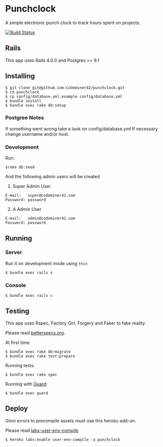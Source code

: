 Punchclock
=========

A simple electronic punch clock to track hours spent on projects.

[![Build Status](https://magnum.travis-ci.com/Codeminer42/punchclock.png?token=CEkfcqrMueoSq22M4PF4&branch=master)](https://magnum.travis-ci.com/Codeminer42/punchclock)

## Rails

This app uses Rails 4.0.0 and Postgres >= 9.1

## Installing

```console
$ git clone git@github.com:Codeminer42/punchclock.git
$ cd punchclock
$ cp config/database.yml.example config/database.yml
$ bundle install
$ bundle exec rake db:setup
```

### Postgree Notes
If something went wrong take a look on
config/database.yml
If necessary change username and/or host.

### Development

Run:
```console
$rake db:seed
```
And the following admin users will be created

1. Super Admin User
```
E-mail:   super@codeminer42.com
Password: password
```

2. A Admin User
```
E-mail:   admin@codeminer42.com
Password: password
```

## Running

### Server

Run it on development mode using `thin`

```console
$ bundle exec rails s
```

### Console

```console
$ bundle exec rails c
```

## Testing

This app uses Rspec, Factory Girl, Forgery and Faker to fake reality.

Please read [betterspecs.org](http://betterspecs.org/).

At first time:
```console
$ bundle exec rake db:migrate
$ bundle exec rake test:prepare
```

Running tests:

```console
$ bundle exec rake spec
```


Running with [Guard](https://github.com/guard/guard-rspec):

```console
$ bundle exec guard
```

## Deploy

Givin errors to precompile assets must use this heroku add-on.

Please read [labs-user-env-compile](https://devcenter.heroku.com/articles/labs-user-env-compile)

```console
$ heroku labs:enable user-env-compile -a punchclock
```
